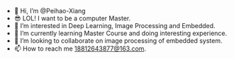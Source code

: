 - 👋 Hi, I’m @Peihao-Xiang
- 😎 LOL! I want to be a computer Master.
- 👀 I’m interested in Deep Learning, Image Processing and Embedded.
- 🌱 I’m currently learning Master Course and doing interesting experience.
- 💞️ I’m looking to collaborate on image processing of embedded system.
- 📫 How to reach me 18812643877@163.com.

<!---
Peihao-Xiang/Peihao-Xiang is a ✨ special ✨ repository because its `README.md` (this file) appears on your GitHub profile.
You can click the Preview link to take a look at your changes.
--->
